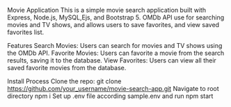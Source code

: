 Movie Application
This is a simple movie search application built with Express, Node.js, MySQL,Ejs, and Bootstrap 5. OMDb API use for searching movies and TV shows, and allows users to save favorites, and view saved favorites list.

Features
Search Movies: Users can search for movies and TV shows using the OMDb API.
Favorite Movies: Users can favorite a movie from the search results, saving it to the database.
View Favorites: Users can view all their saved favorite movies from the database.

Install Process
Clone the repo: git clone https://github.com/your_username/movie-search-app.git
Navigate to root directory
npm i
Set up .env file according sample.env
and run npm start